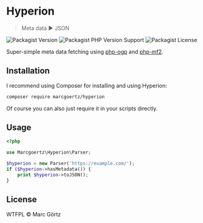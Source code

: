 # Hyperion

> Meta data :arrow_forward: JSON

![Packagist Version](https://img.shields.io/packagist/v/marcgoertz/hyperion)
![Packagist PHP Version Support](https://img.shields.io/packagist/php-v/marcgoertz/hyperion)
![Packagist License](https://img.shields.io/packagist/l/marcgoertz/hyperion)


Super-simple meta data fetching using [php-ogp](https://github.com/mapkyca/php-ogp) and [php-mf2](https://github.com/microformats/php-mf2).

## Installation

I recommend using Composer for installing and using Hyperion:

```bash
composer require marcgoertz/hyperion
```

Of course you can also just require it in your scripts directly.

## Usage

```php
<?php

use Marcgoertz\Hyperion\Parser;

$hyperion = new Parser('https://example.com/');
if ($hyperion->hasMetadata()) {
    print $hyperion->toJSON();
}
```

## License

WTFPL © Marc Görtz
